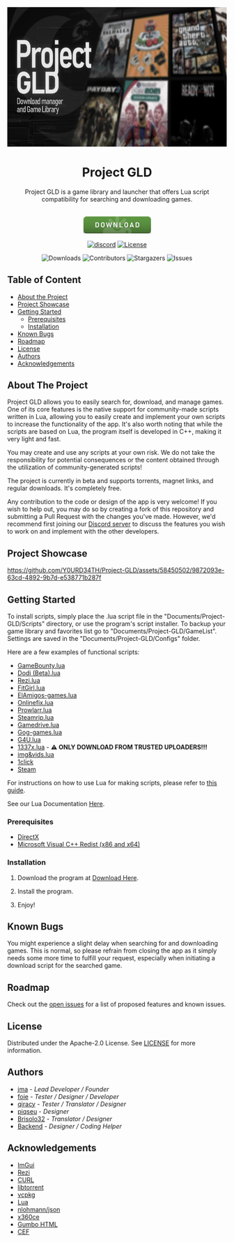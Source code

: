 <div align=center>
  <a href="https://github.com/Y0URD34TH/Project-GLD">
    <img src="https://github.com/Y0URD34TH/Project-GLD/blob/main/Images/favicon.png?raw=true" alt="Logo" width="640" height="320">
  </a>
  <h1 align="center">Project GLD</h1>
  <p>
    Project GLD is a game library and launcher that offers Lua script compatibility for searching and downloading games.
  </p>
<br/>
<a href=https://github.com/Y0URD34TH/Project-GLD/releases/latest/download/GLDSetup.exe>
<img src="https://github.com/Y0URD34TH/Project-GLD/blob/main/Images/dl.png" alt="Download" width="155">
</a>
  
[![discord](https://img.shields.io/badge/Discord-5865F2?style=for-the-badge&logo=discord&logoColor=white)](https://discord.gg/FyH6Z34vcZ)
[![License](https://img.shields.io/badge/license-Apache--2.0-blue?style=for-the-badge)](https://github.com/Y0URD34TH/Project-GLD/blob/main/LICENSE)

![Downloads](https://img.shields.io/github/downloads/Y0URD34TH/Project-GLD/total) ![Contributors](https://img.shields.io/github/contributors/Y0URD34TH/Project-GLD?color=dark-green) ![Stargazers](https://img.shields.io/github/stars/Y0URD34TH/Project-GLD?style=social) ![Issues](https://img.shields.io/github/issues/Y0URD34TH/Project-GLD) 
</div>

## Table of Content

* [About the Project](#about-the-project)
* [Project Showcase](#project-showcase)
* [Getting Started](#getting-started)
  * [Prerequisites](#prerequisites)
  * [Installation](#installation)
* [Known Bugs](#known-bugs)
* [Roadmap](#roadmap)
* [License](#license)
* [Authors](#authors)
* [Acknowledgements](#acknowledgements)

## About The Project


Project GLD allows you to easily search for, download, and manage games. One of its core features is the native support for community-made scripts written in Lua, allowing you to easily create and implement your own scripts to increase the functionality of the app.
It's also worth noting that while the scripts are based on Lua, the program itself is developed in C++, making it very light and fast.

You may create and use any scripts at your own risk. We do not take the responsibility for potential consequences or the content obtained through the utilization of community-generated scripts!

The project is currently in beta and supports torrents, magnet links, and regular downloads.
It's completely free.

Any contribution to the code or design of the app is very welcome! If you wish to help out, you may do so by creating a fork of this repository and submitting a Pull Request with the changes you've made. However, we'd recommend first joining our [Discord server](https://discord.gg/FyH6Z34vcZ) to discuss the features you wish to work on and implement with the other developers.

## Project Showcase





https://github.com/Y0URD34TH/Project-GLD/assets/58450502/9872093e-63cd-4892-9b7d-e538771b287f





## Getting Started

To install scripts, simply place the .lua script file in the "Documents/Project-GLD/Scripts" directory, or use the program's script installer.
To backup your game library and favorites list go to "Documents/Project-GLD/GameList".
Settings are saved in the "Documents/Project-GLD/Configs" folder.

Here are a few examples of functional scripts:

* [GameBounty.lua](https://github.com/Y0URD34TH/Project-GLD/blob/main/Scripts/gamebounty.lua)
* [Dodi (Beta).lua](https://github.com/Y0URD34TH/Project-GLD/blob/main/Scripts/dodi-repacks(beta).lua)
* [Rezi.lua](https://github.com/Y0URD34TH/Project-GLD/blob/main/Scripts/Rezi.lua)
* [FitGirl.lua](https://github.com/Y0URD34TH/Project-GLD/blob/main/Scripts/fitgirl.lua)
* [ElAmigos-games.lua](https://github.com/Y0URD34TH/Project-GLD/blob/main/Scripts/elamigos-games.lua)
* [Onlinefix.lua](https://github.com/Y0URD34TH/Project-GLD/blob/main/Scripts/onlinefix.lua)
* [Prowlarr.lua](https://github.com/Y0URD34TH/Project-GLD/blob/main/Scripts/prowlarr.lua)
* [Steamrip.lua](https://github.com/Y0URD34TH/Project-GLD/blob/main/Scripts/steamrip.lua)
* [Gamedrive.lua](https://github.com/Y0URD34TH/Project-GLD/blob/main/Scripts/gamedrive.lua)
* [Gog-games.lua](https://github.com/Y0URD34TH/Project-GLD/blob/main/Scripts/gog-games.lua)
* [G4U.lua](https://github.com/Y0URD34TH/Project-GLD/blob/main/Scripts/g4u.lua)
* [1337x.lua](https://github.com/Y0URD34TH/Project-GLD/blob/main/Scripts/1337x.lua) - **⚠️ ONLY DOWNLOAD FROM TRUSTED UPLOADERS!!!**
* [img&vids.lua](https://github.com/Y0URD34TH/Project-GLD/blob/main/Scripts/img&vids.lua)
* [1click](https://github.com/Y0URD34TH/Project-GLD/blob/main/Scripts/1click.lua)
* [Steam](https://github.com/Y0URD34TH/Project-GLD/blob/main/Scripts/Steam.lua)

For instructions on how to use Lua for making scripts, please refer to [this guide](https://github.com/Y0URD34TH/Project-GLD/blob/main/LuaParams.md).

See our Lua Documentation [Here](https://github.com/Y0URD34TH/Project-GLD/blob/main/LuaParams.md).

### Prerequisites

* [DirectX](https://www.microsoft.com/pt-br/download/details.aspx?id=35)
* [Microsoft Visual C++ Redist (x86 and x64)](https://www.techpowerup.com/download/visual-c-redistributable-runtime-package-all-in-one/)

### Installation

1. Download the program at [Download Here](https://github.com/Y0URD34TH/Project-GLD/releases/latest/download/GLDSetup.exe).

2. Install the program.

3. Enjoy!


## Known Bugs

You might experience a slight delay when searching for and downloading games. This is normal, so please refrain from closing the app as it simply needs some more time to fulfill your request, especially when initiating a download script for the searched game.

## Roadmap

Check out the [open issues](https://github.com/Y0URD34TH/Project-GLD/issues) for a list of proposed features and known issues.

## License

Distributed under the Apache-2.0 License. See [LICENSE](https://github.com/Y0URD34TH/Project-GLD/blob/main/LICENSE) for more information.

## Authors

* [jma](https://github.com/Y0URD34TH) - *Lead Developer / Founder*
* [foie](https://github.com/KaylinOwO) - *Tester / Designer / Developer*
* [qiracy](https://github.com/qiracy) - *Tester / Translator / Designer*
* [piqseu](https://github.com/piqseu) - *Designer*
* [Brisolo32](https://github.com/Brisolo32) - *Translator / Designer*
* [Backend](https://github.com/Backend2121) - *Designer / Coding Helper*

## Acknowledgements

* [ImGui](https://github.com/ocornut/imgui)
* [Rezi](https://rezi.one/)
* [CURL](https://github.com/curl/curl)
* [libtorrent](https://www.libtorrent.org/)
* [vcpkg](https://vcpkg.io/en/)
* [Lua](https://www.lua.org/)
* [nlohmann/json](https://github.com/nlohmann/json)
* [x360ce](https://github.com/x360ce/x360ce)
* [Gumbo HTML](https://github.com/google/gumbo-parser)
* [CEF](https://github.com/chromiumembedded/cef)
